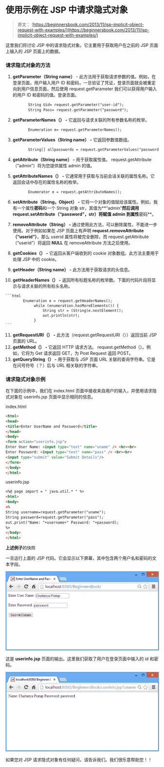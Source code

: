 # 使用示例在 JSP 中请求隐式对象

> 原文： [https://beginnersbook.com/2013/11/jsp-implicit-object-request-with-examples/](https://beginnersbook.com/2013/11/jsp-implicit-object-request-with-examples/)

这里我们将讨论 JSP 中的请求隐式对象。它主要用于获取用户在之前的 JSP 页面上输入的 JSP 页面上的数据。

### 请求隐式对象的方法

1.  **getParameter（String name）** - 此方法用于获取请求参数的值。例如，在登录页面，用户输入用户 ID 和密码，一旦验证了凭证，登录页面就会被重定向到用户信息页面，然后使用 request.getParameter 我们可以获得用户输入的用户 ID 和密码的值。登录页面。

    ```html
           String Uid= request.getParameter("user-id");
           String Pass= request.getParameter("password");
    ```

2.  **getParameterNames（） -** 它返回与请求关联的所有参数名称的枚举。

    ```html
           Enumeration e= request.getParameterNames();
    ```

3.  **getParameterValues（String name） -** 它返回参数值数组。

    ```html
           String[] allpasswords = request.getParameterValues("password");
    ```

4.  **getAttribute（String name） -** 用于获取属性值。 request.getAttribute（“admin”）将为您提供属性 admin 的值。
5.  **getAttributeNames（） -** 它通常用于获取与当前会话关联的属性名称。它返回会话中存在的属性名称的枚举。

    ```html
           Enumerator e = request.getAttributeNames();
    ```

6.  **setAttribute（String，Object） -** 它将一个对象的值赋给该属性。例如，我有一个属性**密码**和一个 String 对象 str，其值为**“admin”**然后调用 request.setAttribute（“password”，str）将赋值 **admin** 到属性**密码**。
7.  **removeAttribute（String） -** 通过使用此方法，可以删除属性，不能进一步使用。对于例如如果在 JSP 页面上有声明 **request.removeAttribute（“userid”）**，那么 userid 属性将被完全删除，而 request.getAttribute（“userid”）将返回 **NULL** 在 removeAttribute 方法之后使用。
8.  **getCookies（） -** 它返回从客户端收到的 cookie 对象数组。此方法主要用于处理 JSP 中的 cookie。
9.  **getHeader（String name） -** 此方法用于获取请求的头信息。
10.  **getHeaderNames（） -** 返回所有标题名称的枚举数。下面的代码片段将显示与请求关联的所有标头名称。

    ```html
            Enumeration e = request.getHeaderNames();
                 while (enumeration.hasMoreElements()) {
                     String str = (String)e.nextElement();
                     out.println(str);
                 }
    ```

11.  **getRequestURI（） -** 此方法（request.getRequestURI（））返回当前 JSP 页面的 URL。
12.  **getMethod（） -** 它返回 HTTP 请求方法。 request.getMethod（）。例如，它将为 Get 请求返回 GET，为 Post Request 返回 POST。
13.  **getQueryString（） -** 用于获取与 JSP 页面 URL 关联的查询字符串。它是在问号符号（？）后与 URL 相关联的字符串。

### 请求隐式对象示例

在下面的示例中，我们在 index.html 页面中接收来自用户的输入，并使用请求隐式对象在 userinfo.jsp 页面中显示相同的信息。

index.html

```html
<html>
<head>
<title>Enter UserName and Password</title>
</head>
<body>
<form action="userinfo.jsp"> 
Enter User Name: <input type="text" name="uname" /> <br><br>
Enter Password: <input type="text" name="pass" /> <br><br>
<input type="submit" value="Submit Details"/> 
</form>
</body>
</html>
```

userinfo.jsp

```html
<%@ page import = " java.util.* " %>
<html> 
<body> 
<% 
String username=request.getParameter("uname"); 
String password=request.getParameter("pass"); 
out.print("Name: "+username+" Password: "+password);
%> 
</body> 
</html>
```

**上述例子**的快照

一旦运行上面的 JSP 代码。它会显示以下屏幕，其中包含两个用户名和密码的文本字段。

![LoginPage](img/291c80e2f77ee54e6fff9a1525f2e6ae.jpg)

这是 **userinfo.jsp** 页面的输出。这里我们获取了用户在登录页面中输入的 id 和密码。

![UserInfoPage](img/a5e9c89b44125c74a1671d7e738c0f16.jpg)

如果您对 JSP 请求隐式对象有任何疑问，请告诉我们。我们很乐意帮助您！！